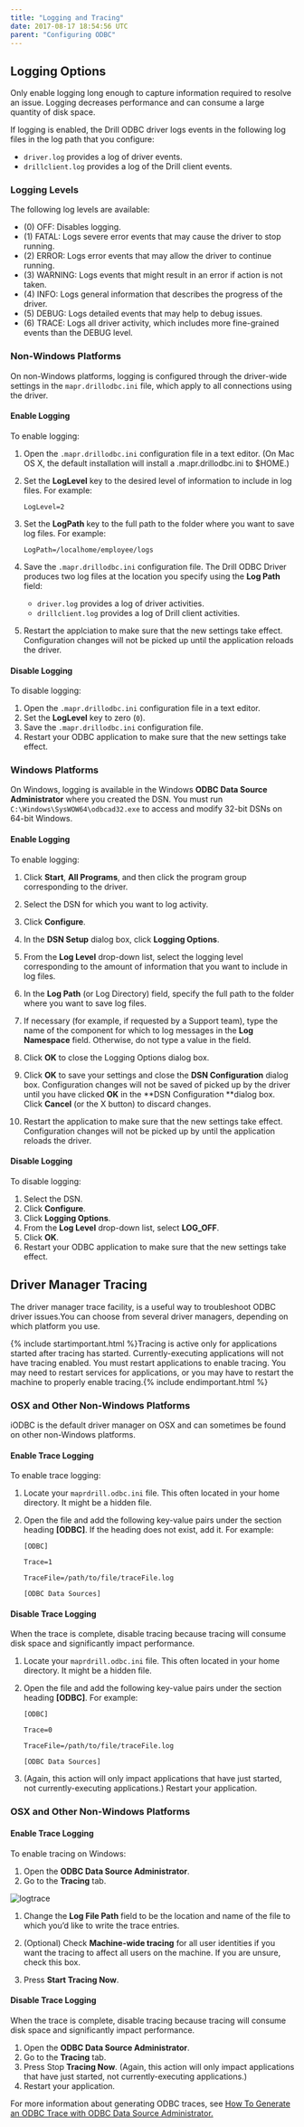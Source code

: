 ```yaml
---
title: "Logging and Tracing"
date: 2017-08-17 18:54:56 UTC
parent: "Configuring ODBC"
---
```


## Logging Options

Only enable logging long enough to capture information required to resolve an issue. Logging decreases performance and can consume a large quantity of disk space.

If logging is enabled, the Drill ODBC driver logs events in the following log files in the log path that you configure:

* `driver.log` provides a log of driver events.
* `drillclient.log` provides a log of the Drill client events.

### Logging Levels

The following log levels are available:

* (0) OFF: Disables logging.
* (1) FATAL: Logs severe error events that may cause the driver to stop running.
* (2) ERROR: Logs error events that may allow the driver to continue running.
* (3) WARNING: Logs events that might result in an error if action is not taken.
* (4) INFO: Logs general information that describes the progress of the driver.
* (5) DEBUG: Logs detailed events that may help to debug issues.
* (6) TRACE: Logs all driver activity, which includes more fine-grained events than the DEBUG level.

### Non-Windows Platforms

On non-Windows platforms, logging is configured through the driver-wide settings in the `mapr.drillodbc.ini` file, which apply to all connections using the driver. 


#### Enable Logging

To enable logging:

1. Open the `.mapr.drillodbc.ini` configuration file in a text editor. (On Mac OS X, the default installation will install a .mapr.drillodbc.ini to $HOME.)

2. Set the **LogLevel** key to the desired level of information to include in log files. 
For example:

      `LogLevel=2`

3. Set the **LogPath** key to the full path to the folder where you want to save log files. 
For example:  

      `LogPath=/localhome/employee/logs`

4. Save the `.mapr.drillodbc.ini` configuration file. The Drill ODBC Driver produces two log files at the location you specify using the **Log Path** field:  
   * `driver.log` provides a log of driver activities.
   * `drillclient.log` provides a log of Drill client activities.

 
6. Restart the applciation to make sure that the new settings take effect. Configuration changes will not be picked up until the application reloads the driver.

#### Disable Logging

To disable logging:

1. Open the `.mapr.drillodbc.ini` configuration file in a text editor.
2. Set the **LogLevel** key to zero (`0`).
3. Save the `.mapr.drillodbc.ini` configuration file.  
4. Restart your ODBC application to make sure that the new settings take effect.

### Windows Platforms

On Windows, logging is available in the Windows **ODBC Data Source Administrator** where you created the DSN. You must run `C:\Windows\SysWOW64\odbcad32.exe` to access and modify 32-bit DSNs on 64-bit Windows.

#### Enable Logging

To enable logging:

1. Click **Start**, **All Programs**, and then click the program group corresponding to the driver. 

2. Select the DSN for which you want to log activity.  

3. Click **Configure**. 

4. In the **DSN Setup** dialog box, click **Logging Options**.
 
6. From the **Log Level** drop-down list, select the logging level corresponding to the amount of information that you want to include in log files.
7. In the **Log Path** (or Log Directory) field, specify the full path to the folder where you want to save log files. 

8. If necessary (for example, if requested by a Support team), type the name of the component for which to log messages in the **Log Namespace** field. Otherwise, do not type a value in the field.
9. Click **OK** to close the Logging Options dialog box.

7. Click **OK** to save your settings and close the **DSN Configuration** dialog box. Configuration changes will not be saved of picked up by the driver until you have clicked **OK** in the **DSN Configuration **dialog box. Click **Cancel** (or the X button) to discard changes.

8. Restart the application to make sure that the new settings take effect. Configuration changes will not be picked up by until the application reloads the driver.


#### Disable Logging

To disable logging:

1. Select the DSN. 
2. Click **Configure**. 
3. Click **Logging Options**.
4. From the **Log Level** drop-down list, select **LOG_OFF**.
5. Click **OK**. 
6. Restart your ODBC application to make sure that the new settings take effect. 

## Driver Manager Tracing

The driver manager trace facility, is a useful way to troubleshoot ODBC driver issues.You can choose from several driver managers, depending on which platform you use.

{% include startimportant.html %}Tracing is active only for applications started after tracing has started. Currently-executing applications will not have tracing enabled. You must restart applications to enable tracing. You may need to restart services for applications, or you may have to restart the machine to properly enable tracing.{% include endimportant.html %}


### OSX and Other Non-Windows Platforms

iODBC is the default driver manager on OSX and can sometimes be found on other non-Windows platforms. 


#### Enable Trace Logging

To enable trace logging:

1. Locate your `maprdrill.odbc.ini` file. This often located in your home directory. It might be a hidden file.
2. Open the file and add the following key-value pairs under the section heading **[ODBC]**. If the heading does not exist, add it. For example:
	
	`[ODBC]`

	`Trace=1`

	`TraceFile=/path/to/file/traceFile.log`

	`[ODBC Data Sources]`

#### Disable Trace Logging

When the trace is complete, disable tracing because tracing will consume disk space and significantly impact performance.

1. Locate your `maprdrill.odbc.ini` file. This often located in your home directory. It might be a hidden file.
2. Open the file and add the following key-value pairs under the section heading **[ODBC]**. For example:

	`[ODBC]`

	`Trace=0`

	`TraceFile=/path/to/file/traceFile.log`

	`[ODBC Data Sources]`

1. (Again, this action will only impact applications that have just started, not currently-executing applications.) Restart your application.


### OSX and Other Non-Windows Platforms

#### Enable Trace Logging

To enable tracing on Windows:

1. Open the **ODBC Data Source Administrator**. 
1. Go to the **Tracing** tab.


![logtrace]({{site.baseurl}}/images/docs/odbctrace.png)


1. Change the **Log File Path** field to be the location and name of the file to which you’d like to write the trace entries.


1. (Optional) Check **Machine-wide tracing** for all user identities if you want the tracing to affect all users on the machine. If you are unsure, check this box.


1. Press **Start Tracing Now**. 

#### Disable Trace Logging

When the trace is complete, disable tracing because tracing will consume disk space and significantly impact performance.

1. Open the **ODBC Data Source Administrator**. 
1. Go to the **Tracing** tab.
1. Press Stop **Tracing Now**.  (Again, this action will only impact applications that have just started, not currently-executing applications.)
1. Restart your application.

For more information about generating ODBC traces, see [How To Generate an ODBC Trace with ODBC Data Source Administrator.
](https://support.microsoft.com/en-us/help/274551/how-to-generate-an-odbc-trace-with-odbc-data-source-administrator)
